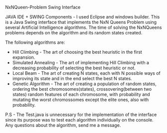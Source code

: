 NxNQueen-Problem Swing Interface

JAVA IDE + SWING Components - I used Eclipse and windows builder. 
This is a Java Swing interface that implements the NxN Queens Problem using several Artificial Intelligence algorithms. The time of solving the NxNQueens problems depends on the algorithm and its random states created.

The following algorithms are:
- Hill Climbing - The art of choosing the best heuristic in the first expansion.
- Simulated Annealing - The art of implementing Hill Climbing with a decreasing probability of selecting the best heuristic or not.
- Local Beam - The art of creating N states, each with N possible ways of improving its state and in the end select the best N states.
- Genetic Algorithm - The art of creating a population of random states, ordering the best chromosomes(states), crossovering(between two states) random features of each chromosome, with probability and mutating the worst chromossomes except the elite ones, also with probability.

P.S - The Test.java is unnecessary for the implementation of the interface since its purpose was to test each algorithm individually on the console.
Any questions about the algorithm, send me a message. 
